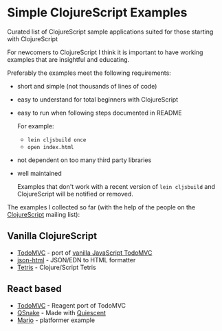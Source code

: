 Simple ClojureScript Examples
=============================

Curated list of ClojureScript sample applications suited for those starting with ClojureScript


For newcomers to ClojureScript I think it is important to have working examples that are insightful and educating.

Preferably the examples meet the following requirements:

* short and simple (not thousands of lines of code)
* easy to understand for total beginners with ClojureScript
* easy to run when following steps documented in README 

  For example: 
  * `lein cljsbuild once`
  * `open index.html`
* not dependent on too many third party libraries
* well maintained 

  Examples that don't work with a recent version of `lein cljsbuild` and ClojureScript will be notified or removed.

The examples I collected so far (with the help of the people on the [ClojureScript](https://groups.google.com/forum/#!topic/clojurescript/84nnVJ2OLvU) mailing list):

## Vanilla ClojureScript 

* [TodoMVC](https://github.com/dfuenzalida/todo-cljs) - port of [vanilla JavaScript TodoMVC](http://todomvc.com/examples/vanillajs/)
* [json-html](https://github.com/yogthos/json-html) - JSON/EDN to HTML formatter
* [Tetris](https://github.com/yogthos/Clojure-Tetris) - Clojure/Script Tetris


## React based

* [TodoMVC](https://github.com/reagent-project/reagent-core/tree/master/examples/todomvc) - Reagent port of TodoMVC
* [QSnake]( https://github.com/piranha/qsnake) - Made with [Quiescent](https://github.com/levand/quiescent)
* [Mario](https://github.com/jamesmacaulay/zelkova/tree/master/examples/mario) - platformer example

